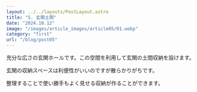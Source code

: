 ```yaml
---
layout: ../../layouts/PostLayout.astro
title: "5. 玄関土間"
date: "2024.10.12"
image: "/images/article_images/article05/01.webp"
category: "first"
url: "/blog/post05"
---
```


充分な広さの玄関ホールです。この空間を利用して玄関の土間収納を設けます。

玄関の収納スペースは利便性がいいのですが散らかりがちです。

整理することで使い勝手もよく見せる収納が作ることができます。
